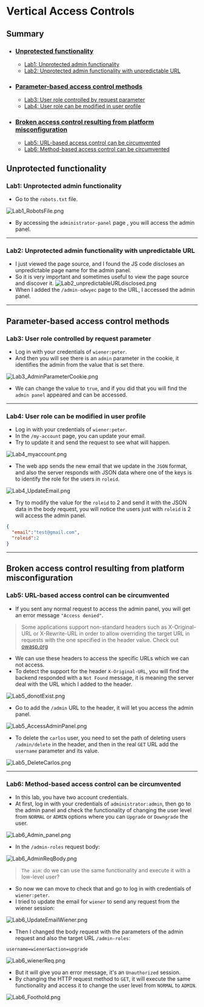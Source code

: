 # Vertical Access Controls

## Summary
- ### [Unprotected functionality](#unprotected-functionality-1)
	- [Lab1: Unprotected admin functionality](#lab1-unprotected-admin-functionality)
	- [Lab2: Unprotected admin functionality with unpredictable URL](#lab2-unprotected-admin-functionality-with-unpredictable-url)
- ### [Parameter-based access control methods](#parameter-based-access-control-methods-1)
	- [Lab3: User role controlled by request parameter](#lab3-user-role-controlled-by-request-parameter)
	- [Lab4: User role can be modified in user profile](#lab4-user-role-can-be-modified-in-user-profile)
- ### [Broken access control resulting from platform misconfiguration](#broken-access-control-resulting-from-platform-misconfiguration-1)
	- [Lab5: URL-based access control can be circumvented](#lab5-url-based-access-control-can-be-circumvented)
	- [Lab6: Method-based access control can be circumvented](#lab6-method-based-access-control-can-be-circumvented)

## Unprotected functionality
### Lab1: Unprotected admin functionality
- Go to the `robots.txt` file.

![Lab1_RobotsFile.png](https://github.com/Sec0gh/Portswigger-Labs/blob/main/Access%20Control%20Labs/images/Lab1_RobotsFile.png)
- By accessing the `administrator-panel` page , you will access the admin panel.
-----
### Lab2: Unprotected admin functionality with unpredictable URL
- I just viewed the page source, and I found the JS code discloses an unpredictable page name for the admin panel.
- So it is very important and sometimes useful to view the page source and discover it.
![Lab2_unpredictableURLdisclosed.png](https://github.com/Sec0gh/Portswigger-Labs/blob/main/Access%20Control%20Labs/images/Lab2_unpredictableURLdisclosed.png)
- When I added the `/admin-odwyec` page to the URL, I accessed the admin panel.
----
## Parameter-based access control methods
### Lab3: User role controlled by request parameter
- Log in with your credentials of `wiener:peter`.
- And then you will see there is an `admin` parameter in the cookie, it identifies the admin from the value that is set there.

![Lab3_AdminParameterCookie.png](https://github.com/Sec0gh/Portswigger-Labs/blob/main/Access%20Control%20Labs/images/Lab3_AdminParameterCookie.png)
- We can change the value to `true`, and if you did that you will find the `admin panel` appeared and can be accessed.
-----
### Lab4: User role can be modified in user profile
- Log in with your credentials of `wiener:peter`.
- In the `/my-account` page, you can update your email.
- Try to update it and send the request to see what will happen.

![Lab4_myaccount.png](https://github.com/Sec0gh/Portswigger-Labs/blob/main/Access%20Control%20Labs/images/Lab4_myaccount.png)
- The web app sends the new email that we update in the `JSON` format, and also the server responds with JSON data where one of the keys is to identify the role for the users in `roleid`.

![Lab4_UpdateEmail.png](https://github.com/Sec0gh/Portswigger-Labs/blob/main/Access%20Control%20Labs/images/Lab4_UpdateEmail.png)
- Try to modify the value for the `roleid` to 2 and send it with the JSON data in the body request, you will notice the users just with `roleid` is 2 will access the admin panel.
```json
{
  "email":"test@gmail.com",
  "roleid":2
}
```
------
## Broken access control resulting from platform misconfiguration
### Lab5: URL-based access control can be circumvented
- If you sent any normal request to access the admin panel, you will get an error message `"Access denied"`.
> Some applications support non-standard headers such as X-Original-URL or X-Rewrite-URL in order to allow overriding the target URL in requests with the one specified in the header value.
> Check out [owasp.org](https://owasp.org/www-project-web-security-testing-guide/latest/4-Web_Application_Security_Testing/05-Authorization_Testing/02-Testing_for_Bypassing_Authorization_Schema)
- We can use these headers to access the specific URLs which we can not access.
- To detect the support for the header `X-Original-URL`, you will find the backend responded with a `Not Found` message, it is meaning the server deal with the URL which I added to the header.

![Lab5_donotExist.png](https://github.com/Sec0gh/Portswigger-Labs/blob/main/Access%20Control%20Labs/images/Lab5_donotExist.png)
- Go to add the `/admin` URL to the header, it will let you access the admin panel.

![Lab5_AccessAdminPanel.png](https://github.com/Sec0gh/Portswigger-Labs/blob/main/Access%20Control%20Labs/images/Lab5_AccessAdminPanel.png)
- To delete the `carlos` user, you need to set the path of deleting users `/admin/delete` in the header, and then in the real `GET` URL add the `username` parameter and its value.

![Lab5_DeleteCarlos.png](https://github.com/Sec0gh/Portswigger-Labs/blob/main/Access%20Control%20Labs/images/Lab5_DeleteCarlos.png)

-----
### Lab6: Method-based access control can be circumvented
- In this lab, you have two account credentials.
- At first, log in with your credentials of `administrator:admin`,  then go to the admin panel and check the functionality of changing the user level from `NORMAL` or `ADMIN` options where you can `Upgrade` or `Downgrade` the user.

![Lab6_Admin_panel.png](https://github.com/Sec0gh/Portswigger-Labs/blob/main/Access%20Control%20Labs/images/Lab6_Admin_panel.png)
- In the `/admin-roles` request body:

![Lab6_AdminReqBody.png](https://github.com/Sec0gh/Portswigger-Labs/blob/main/Access%20Control%20Labs/images/Lab6_AdminReqBody.png)
> `The aim`:  do we can use the same functionality and execute it with a low-level user?
- So now we can move to check that and go to log in with credentials of `wiener:peter`.
- I tried to update the email for `wiener` to send any request from the wiener session:

![Lab6_UpdateEmailWiener.png](https://github.com/Sec0gh/Portswigger-Labs/blob/main/Access%20Control%20Labs/images/Lab6_UpdateEmailWiener.png)
- Then I changed the body request with the parameters of the admin request and also the target URL `/admin-roles`:
```
username=wiener&action=upgrade
```

![Lab6_wienerReq.png](https://github.com/Sec0gh/Portswigger-Labs/blob/main/Access%20Control%20Labs/images/Lab6_wienerReq.png)
- But it will give you an error message, it's an `Unauthorized` session.
- By changing the HTTP request method to `GET`, it will execute the same functionality and access it to change the user level from `NORMAL` to `ADMIN`.

![Lab6_Foothold.png](https://github.com/Sec0gh/Portswigger-Labs/blob/main/Access%20Control%20Labs/images/Lab6_Foothold.png)
